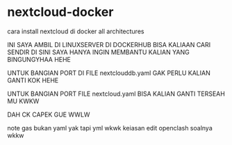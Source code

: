 # nextcloud-docker
cara install nextcloud di docker all architectures

INI SAYA AMBIL DI LINUXSERVER DI DOCKERHUB BISA KALIAAN CARI SENDIR DI SINI SAYA HANYA INGIN MEMBANTU KALIAN YANG BINGUNGYHAA HEHE

UNTUK BANGIAN PORT DI FILE nextclouddb.yaml GAK PERLU KALIAN GANTI KOK HEHE 

UNTUK BANGIAN PORT FILE nextcloud.yaml BISA KALIAN GANTI TERSEAH MU KWKW 

DAH CK CAPEK GUE WWLW 


note gas bukan yaml yak tapi yml wkwk keiasan edit openclash soalnya wkkw 
